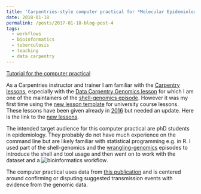 ```yaml
---
title: 'Carpentries-style computer practical for *Molecular Epidemiology of Infectious Diseases*'
date: 2018-01-18
permalink: /posts/2017-01-18-blog-post-4
tags:
  - workflows
  - bioinformatics
  - tuberculosis
  - teaching
  - data carpentry
---
```

[Tutorial for the computer practical](https://aschuerch.github.io/MolecularEpidemiology_AnalysisWGS/)

As a Carpentries instructor and trainer I am familiar with the 
[Carpentry lessons](https://software-carpentry.org/lessons/), especially with the 
[Data Carpentry Genomics lesson](http://www.datacarpentry.org/lessons/#genomics-workshop) 
for which I am one of the maintainers of the [shell-genomics episode](http://www.datacarpentry.org/shell-genomics/).
However it was my first time using the [new lesson template](http://swcarpentry.github.io/lesson-example/) 
for university course lessons. These lessons have been given already in [2016](https://github.com/aschuerch/MolEpiCourse/wiki) 
but needed an update. Here is the link to the 
[new lessons](https://aschuerch.github.io/MolecularEpidemiology_AnalysisWGS/).

The intended target audience for this computer practical are phD students in epidemiology. 
They probably do not have much experience on the command line but are likely familiar with statistical 
programming e.g. in R. I used part of the shell-genomics and the 
[wrangling-genomics](http://www.datacarpentry.org/wrangling-genomics/) episodes to introduce the shell 
and tool usage and then went on to work with the dataset and a ![bioinformatics workflow]( MolecularEpidemiology_AnalysisWGS/fig/Workflow.png).


The computer practical uses data from [this publication](https://bmcinfectdis.biomedcentral.com/articles/10.1186/1471-2334-13-110) 
and is centered around confirming or disputing suggested transmission events with evidence from the genomic data.

